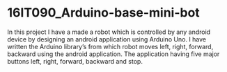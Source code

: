 # 16IT090_Arduino-base-mini-bot
In this project I have a made a robot which is controlled by any android device by designing an android application using Arduino Uno. I have written the Arduino library’s from which robot moves left, right, forward, backward using the android application.  The application having five major buttons left, right, forward, backward and stop.
